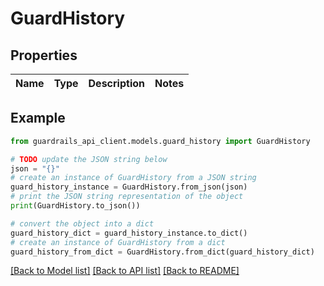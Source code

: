 # GuardHistory


## Properties

Name | Type | Description | Notes
------------ | ------------- | ------------- | -------------

## Example

```python
from guardrails_api_client.models.guard_history import GuardHistory

# TODO update the JSON string below
json = "{}"
# create an instance of GuardHistory from a JSON string
guard_history_instance = GuardHistory.from_json(json)
# print the JSON string representation of the object
print(GuardHistory.to_json())

# convert the object into a dict
guard_history_dict = guard_history_instance.to_dict()
# create an instance of GuardHistory from a dict
guard_history_from_dict = GuardHistory.from_dict(guard_history_dict)
```
[[Back to Model list]](../README.md#documentation-for-models) [[Back to API list]](../README.md#documentation-for-api-endpoints) [[Back to README]](../README.md)


